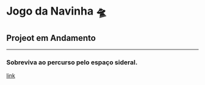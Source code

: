 <h1>Jogo da Navinha 🛸</h1>
<h2>Projeot em Andamento</h2>
<hr>
<h3>Sobreviva ao percurso pelo espaço sideral.</h3>
<a href="https://jeiversonchristian.github.io/Jogo-da-Navinha/">link</a>